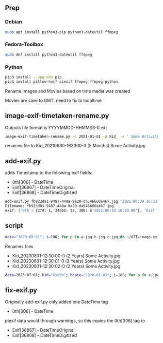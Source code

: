 ## Prep

### Debian

```bash
sudo apt install python3-pip python3-dateutil ffmpeg
```

### Fedora-Toolbox

```bash
sudo dnf install python3-dateutil ffmpeg
```

### Python
```bash
pip3 install --upgrade pip
pip3 install pillow-heif piexif ffmpeg ffmpeg-python
```

Rename Images and Movies based on time media was created

Movies are save to GMT, need to fix to localtime

## image-exif-timetaken-rename.py

Outputs file format is YYYYMMDD-HHMMSS-0.ext

```bash
image-exif-timetaken-rename.py -c 2021-01-01 -p Kid_ -a ' Some Activity' -d new_fb923d81-9487-448a-9a20-da546660e467.jpg
```
renames file to Kid_20210630-163300-0 (5 Months) Some Activity.jpg

## add-exif.py

adds Timestamp to the following exif fields:

* 0th[306] - DateTime
* Exif[36867] - DateTimeOriginal
* Exif[36868] - DateTimeDigitized

```bash
add-exif.py fb923d81-9487-448a-9a20-da546660e467.jpg '2021:06:30 16:33:00'
Filename: fb923d81-9487-448a-9a20-da546660e467.jpg
exif: {'0th': {274: 1, 34665: 38, 306: b'2021:06:30 16:33:00'}, 'Exif': {40961: 1, 40962: 810, 40963: 1080, 36867: b'2021:06:30 16:33:00', 36868: b'2021:06:30 16:33:00'}, 'GPS': {}, 'Interop': {}, '1st': {}, 'thumbnail': None}
```

## script


```bash
date="2023:08:01"; i=100; for p in a.jpg b.jpg c.jpg;do ~/GIT/image-exif-timetaken-rename/add-exif.py $p "${date} 12:30:${i:1:2}" && rm $p; ~/GIT/image-exif-timetaken-rename/image-exif-timetaken-rename.py -c 2021-01-01 -p Kid_ -a ' Some Activity' new_${p}; i=$((i+1)); done
```

Renames files
* Kid_20230801-12:30:00-0 (2 Years) Some Activity.jpg
* Kid_20230801-12:30:01-0 (2 Years) Some Activity.jpg
* Kid_20230801-12:30:02-0 (2 Years) Some Activity.jpg

```bash
date=2025:07:01; kid="Kiddo"; bdate="2020-01-01"; i=100; for p in a.jpg b.jpg c.jpg; do ~/git/image-exif-timetaken-rename/add-exif.py $p "${date} 12:30:${i:1:2}" && rm $p; ~/git/image-exif-timetaken-rename/image-exif-timetaken-rename.py -c ${bdate} -p ${kid}_ -a ' Day Care' new_${p}; i=$((i+1)); done
```

## fix-exif.py

Originally add-exif.py only added one DateTime tag

* 0th[306] - DateTime

piexif data would through warnings, so this copies the 0th[306] tag to

* Exif[36867] - DateTimeOriginal
* Exif[36868] - DateTimeDigitized

